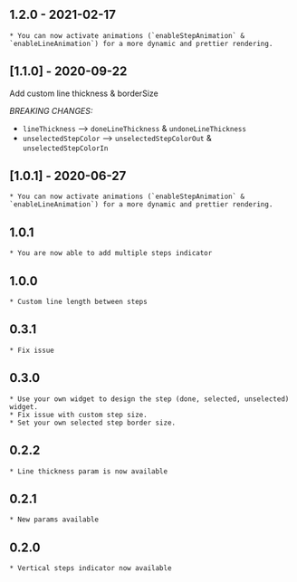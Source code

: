 ## 1.2.0 - 2021-02-17

    * You can now activate animations (`enableStepAnimation` & `enableLineAnimation`) for a more dynamic and prettier rendering.

## [1.1.0] - 2020-09-22

Add custom line thickness & borderSize

*BREAKING CHANGES:*
- `lineThickness` --> `doneLineThickness` & `undoneLineThickness`
- `unselectedStepColor` --> `unselectedStepColorOut` & `unselectedStepColorIn`

## [1.0.1] - 2020-06-27

    * You can now activate animations (`enableStepAnimation` & `enableLineAnimation`) for a more dynamic and prettier rendering.

## 1.0.1

    * You are now able to add multiple steps indicator

## 1.0.0

    * Custom line length between steps

## 0.3.1

    * Fix issue

## 0.3.0

    * Use your own widget to design the step (done, selected, unselected) widget.
    * Fix issue with custom step size.
    * Set your own selected step border size.

## 0.2.2

    * Line thickness param is now available

## 0.2.1

    * New params available

## 0.2.0

    * Vertical steps indicator now available
